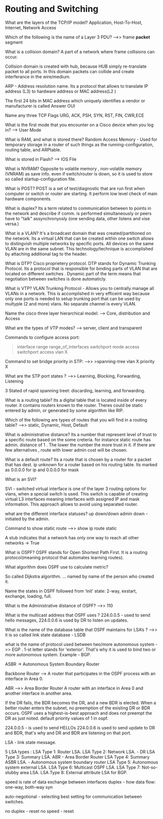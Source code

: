 # Routing and Switching

What are the layers of the TCP/IP model?
Application, Host-To-Host, Internet, Network Access

Which of the following is the name of a Layer 3 PDU?  -->> frame **packet** segment

What is a collision domain?
A part of a network where frame collisions can  occur.

Collision domain is created with hub, because HUB simply re-translate packet to all ports. In this domain packets can collide and create interferance in the wire/medium. 

ARP - Address resolution name.
Its a protocol that allows to translate IP address (L3) to hardware address or MAC address(L2 )

The first 24 bits in MAC address which uniquely identifies a vendor or manufacturer is  called
Answer OUI

Name any three TCP Flags
URG, ACK, PSH, SYN, RST, FIN, CWR,ECE
 
What is the first mode that you encounter on a Cisco device when you log in? --> User Mode

What is RAM, and what is stored there?
Random Access Memory - Used for temporary storage in a router of such things as the running-configuration, routing table, and ARPtable.

What is stored in Flash? --> IOS File

What is NVRAM?
Opposite to volatile memory , non-volatile memory (VNRAM) as save info. even if switch/router is down, so it is used to store so called startup-configuration file.  

What is POST?
POST is a set of test/diagnostic that are run first when computer or switch or router are starting. It perform low level check of main hardware components. 

What is duplex?
Its a term related to communication between to points in the network and describe if comm. is performed simultaneously or peers have to "talk" assynchronyosly (one sending data, other listens and vise versa.)

What is a VLAN?
It's a broadcast domain that was created/partitioned on the network.
Its a virtual LAN that can be created within one switch allows to distingvish multiple networks by specific ports. All devices on the same VLAN are in the same subnet. This technology/technique is accomplished by attaching additional tag to the header. 

What is DTP? 
Cisco proprietery protocol. DTP stands for Dynamic Trunking Protocol. Its a protocol that is responsible for binding parts of VLAN that are located on different switches . Dynamic part of the term means that negotiation between switches is done automaticly.

What is VTP?
VLAN Trunking Protocol - Allows you to centrally manage all VLANs in a network. This is accomplished in very efficeint way because only one ports is needed to setup trunking port that can be used by multyple (2 and more) vlans. No separate channel is every VLAN.

Name the cisco three layer hierarchical model: --> Core, distribution and Access

What are the types of VTP modes? --> server, client and transparent

Commands to configure access port:
>interface range range_of_interfaces
>switchport mode access
>switchport access vlan X

Command to set bridge priority in STP: -->> >spanning-tree vlan X priority X

What are the STP port states ? -->> Learning, Blocking, Forwarding, Listening

3 Stated of rapid spanning treet: discarding, learning, and forwarding.

What is a routing table?
Its a digital table that is located inside of every router. it contains routers known to the router. Theres could be static entered by admin, or generated by some algorithm like RIP.

Which of the following are types of routes that you will find in a routing table? -->> static, Dynamic, Host, Default

What is administrative distance?
Its a number that represent level of trust to a specific route based on the some creteria. for instance static route has admin. distance of 1 . The lower the number the more trust in it. If there are few alternatives , route with lower admin cost will be chosen.

What is a default route?
Its a route that is chosen by a router for a packet that has dest. ip unknown for a router based on his routing table. Its marked as 0.0.0.0 for ip and 0.0.0.0 for mask

What is an SVI?

SVI - switched virtual interface is one of the layer 3 routing options for vlans, when a special switch is used. This switch is capable of creating virtual L3 interfaces meaning interfaces with assigned IP and mask information. This approach allows to avoid using separated router.

what are the different interface statuses?
up
down/down
admin down - initiated by the admin.

Command to show static route -->> show ip route static

A stub indicates that a network has only one way to reach all other networks  ->  True

What is OSPF?
OSPF stands for Open Shortest Path First. It is a routing protocol(meaning protocol that automates learning routes). 

What algorithm does OSPF use to calculate metric?

So called Dijkstra algorithm. ... named by name of the person who created it.

Name the states in OSPF followed from ‘init’ state: 2-way, exstart, exchange, loading, full.

What is the Administrative distance of OSPF?  -->> 110

What is the multicast address that OSPF uses ?  224.0.0.5 - used to send hello messages, 224.0.0.6 is used by DR to listen on updates. 

What is the name of the database table that OSPF maintains for LSA’s ?   -->> it is so called link state database - LSDB

what is the name of  protocol used between two/more  autonomous system  ->> EGP . 1-st letter stands for 'exterior'. That's why it is used to bind two or more autonomous system. Example - BGP.

ASBR -> Autonomous System Boundary Router

Backbone Router --> A router that participates in the OSPF process with an interface in Area 0.

ABR -->> Area Border Router  A router with an interface in Area 0 and another interface in another area.

If the DR fails, the BDR becomes the DR, and a new BDR is elected.
When a better router enters the subnet, no preemption of the existing DR or BDR occurs.
OSPF uses a highest-is-best approach and does not preempt the DR as just noted.
default priority values of 1 in ospf.

224.0.0.5 - is used to send HELLOs
224.0.0.6 is used to send update to DR and BDR, that's why and DR and BDR are listening on that port.

LSA - link state message.

5 LSA types :
    LSA Type 1: Router LSA.
    LSA Type 2: Network LSA. - DR
    LSA Type 3: Summary LSA. ABR - Area Border Router
    LSA Type 4: Summary ASBR LSA. - Autonomous system boundary router
    LSA Type 5: Autonomous system external LSA.
    LSA Type 6: Multicast OSPF LSA.
    LSA Type 7: Not-so-stubby area LSA.
    LSA Type 8: External attribute LSA for BGP.

speed is rate of data exchange between interfaces
duplex - how data flow: one-way, both-way syn

auto-negotional - selecting best setting for communication between switches.

no duplex - reset
no speed - reset 